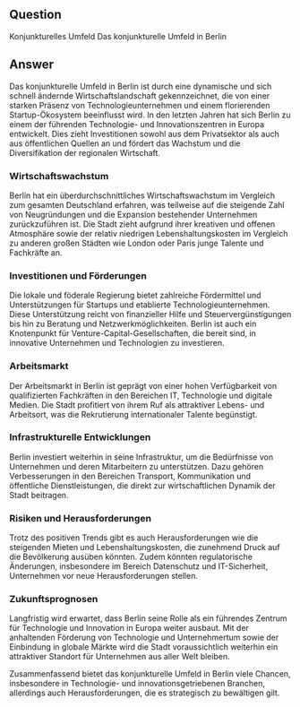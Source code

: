 ## Question

Konjunkturelles Umfeld
Das konjunkturelle Umfeld in Berlin

## Answer

Das konjunkturelle Umfeld in Berlin ist durch eine dynamische und sich schnell ändernde Wirtschaftslandschaft gekennzeichnet, die von einer starken Präsenz von Technologieunternehmen und einem florierenden Startup-Ökosystem beeinflusst wird. In den letzten Jahren hat sich Berlin zu einem der führenden Technologie- und Innovationszentren in Europa entwickelt. Dies zieht Investitionen sowohl aus dem Privatsektor als auch aus öffentlichen Quellen an und fördert das Wachstum und die Diversifikation der regionalen Wirtschaft.

### Wirtschaftswachstum
Berlin hat ein überdurchschnittliches Wirtschaftswachstum im Vergleich zum gesamten Deutschland erfahren, was teilweise auf die steigende Zahl von Neugründungen und die Expansion bestehender Unternehmen zurückzuführen ist. Die Stadt zieht aufgrund ihrer kreativen und offenen Atmosphäre sowie der relativ niedrigen Lebenshaltungskosten im Vergleich zu anderen großen Städten wie London oder Paris junge Talente und Fachkräfte an.

### Investitionen und Förderungen
Die lokale und föderale Regierung bietet zahlreiche Fördermittel und Unterstützungen für Startups und etablierte Technologieunternehmen. Diese Unterstützung reicht von finanzieller Hilfe und Steuervergünstigungen bis hin zu Beratung und Netzwerkmöglichkeiten. Berlin ist auch ein Knotenpunkt für Venture-Capital-Gesellschaften, die bereit sind, in innovative Unternehmen und Technologien zu investieren.

### Arbeitsmarkt
Der Arbeitsmarkt in Berlin ist geprägt von einer hohen Verfügbarkeit von qualifizierten Fachkräften in den Bereichen IT, Technologie und digitale Medien. Die Stadt profitiert von ihrem Ruf als attraktiver Lebens- und Arbeitsort, was die Rekrutierung internationaler Talente begünstigt.

### Infrastrukturelle Entwicklungen
Berlin investiert weiterhin in seine Infrastruktur, um die Bedürfnisse von Unternehmen und deren Mitarbeitern zu unterstützen. Dazu gehören Verbesserungen in den Bereichen Transport, Kommunikation und öffentliche Dienstleistungen, die direkt zur wirtschaftlichen Dynamik der Stadt beitragen.

### Risiken und Herausforderungen
Trotz des positiven Trends gibt es auch Herausforderungen wie die steigenden Mieten und Lebenshaltungskosten, die zunehmend Druck auf die Bevölkerung ausüben könnten. Zudem könnten regulatorische Änderungen, insbesondere im Bereich Datenschutz und IT-Sicherheit, Unternehmen vor neue Herausforderungen stellen.

### Zukunftsprognosen
Langfristig wird erwartet, dass Berlin seine Rolle als ein führendes Zentrum für Technologie und Innovation in Europa weiter ausbaut. Mit der anhaltenden Förderung von Technologie und Unternehmertum sowie der Einbindung in globale Märkte wird die Stadt voraussichtlich weiterhin ein attraktiver Standort für Unternehmen aus aller Welt bleiben.

Zusammenfassend bietet das konjunkturelle Umfeld in Berlin viele Chancen, insbesondere in Technologie- und innovationsgetriebenen Branchen, allerdings auch Herausforderungen, die es strategisch zu bewältigen gilt.